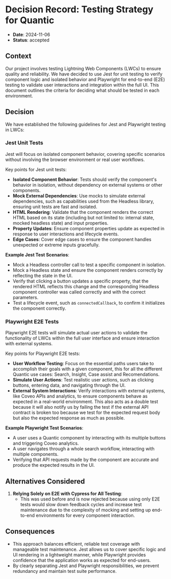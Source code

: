 # Decision Record: Testing Strategy for Quantic

- **Date**: 2024-11-06
- **Status**: accepted

## Context

Our project involves testing Lightning Web Components (LWCs) to ensure quality and reliability. We have decided to use Jest for unit testing to verify component logic and isolated behavior and Playwright for end-to-end (E2E) testing to validate user interactions and integration within the full UI. This document outlines the criteria for deciding what should be tested in each environment.

## Decision

We have established the following guidelines for Jest and Playwright testing in LWCs:

### Jest Unit Tests

Jest will focus on isolated component behavior, covering specific scenarios without involving the browser environment or real user workflows.

Key points for Jest unit tests:

- **Isolated Component Behavior**: Tests should verify the component's behavior in isolation, without dependency on external systems or other components.
- **Mock External Dependencies**: Use mocks to simulate external dependencies, such as capabilities used from the Headless library, ensuring unit tests are fast and isolated.
- **HTML Rendering**: Validate that the component renders the correct HTML based on its state (including but not limited to: internal state, mocked headless state) and input properties.
- **Property Updates**: Ensure component properties update as expected in response to user interactions and lifecycle events.
- **Edge Cases**: Cover edge cases to ensure the component handles unexpected or extreme inputs gracefully.

**Example Jest Test Scenarios**:

- Mock a Headless controller call to test a specific component in isolation.
- Mock a Headless state and ensure the component renders correctly by reflecting the state in the UI.
- Verify that clicking a button updates a specific property, that the rendered HTML reflects this change and the corresponding Headless component controller was called correctly and with the correct parameters.
- Test a lifecycle event, such as `connectedCallback`, to confirm it initializes the component correctly.

### Playwright E2E Tests

Playwright E2E tests will simulate actual user actions to validate the functionality of LWCs within the full user interface and ensure interaction with external systems.

Key points for Playwright E2E tests:

- **User Workflow Testing**: Focus on the essential paths users take to accomplish their goals with a given component, this for all the different Quantic use cases: Search, Insight, Case assist and Recomendations.
- **Simulate User Actions**: Test realistic user actions, such as clicking buttons, entering data, and navigating through the UI.
- **External System Interactions**: Verify interactions with external systems, like Coveo APIs and analytics, to ensure components behave as expected in a real-world environment. This also acts as a double test because it will also notify us by failing the test if the external API contract is broken too because we test for the expected request body but also the expected response as much as possible.

**Example Playwright Test Scenarios**:

- A user uses a Quantic component by interacting with its multiple buttons and triggering Coveo analytics.
- A user navigates through a whole search workflow, interacting with multiple components.
- Verifying that API requests made by the component are accurate and produce the expected results in the UI.

## Alternatives Considered

1. **Relying Solely on E2E with Cypress for All Testing**:
   - This was used before and is now rejected because using only E2E tests would slow down feedback cycles and increase test maintenance due to the complexity of mocking and setting up end-to-end environments for every component interaction.

## Consequences

- This approach balances efficient, reliable test coverage with manageable test maintenance. Jest allows us to cover specific logic and UI rendering in a lightweight manner, while Playwright provides confidence that the application works as expected for end-users.
- By clearly separating Jest and Playwright responsibilities, we prevent redundancy and maintain test suite performance.
